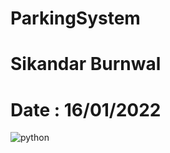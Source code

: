 # ParkingSystem
# Sikandar Burnwal
# Date : 16/01/2022
![python](https://user-images.githubusercontent.com/97781065/149832252-806944dc-3a88-400b-91b5-e47f96732158.jpg)
